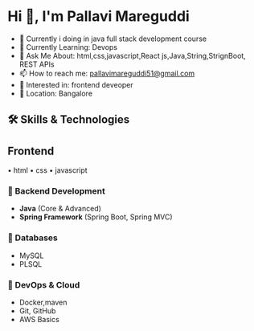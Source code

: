 # Hi 👋, I'm Pallavi Mareguddi

- 🔭 Currently i doing in java full stack development course
- 🌱 Currently Learning: Devops
- 💬 Ask Me About: html,css,javascript,React js,Java,String,StrignBoot, REST APIs
- 📫 How to reach me: [pallavimareguddi51@gmail.com](mailto:pallavimareguddi51@gmail.com)
- 👀 Interested in: frontend deveoper
- 📍 Location: Bangalore


## 🛠 Skills & Technologies
## Frontend
• html
• css
• javascript 

### 🔹 Backend Development
- **Java** (Core & Advanced)
- **Spring Framework** (Spring Boot, Spring MVC)

### 🔹 Databases
- MySQL
- PLSQL

### 🔹 DevOps & Cloud
- Docker,maven
- Git, GitHub 
- AWS Basics

